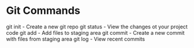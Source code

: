 # Git Commands

git init - Create a new git repo
git status - View the changes ot your project code
git add - Add files to staging area
git commit - Create a new commit with files from staging area
git log - View recent commits